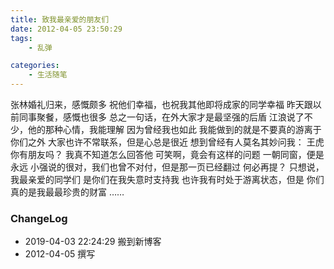 ```yaml
---
title: 致我最亲爱的朋友们
date: 2012-04-05 23:50:29
tags:
    - 乱弹

categories:
    - 生活随笔
---
```




<!--more-->

张林婚礼归来，感慨颇多
祝他们幸福，也祝我其他即将成家的同学幸福
昨天跟以前同事聚餐，感慨也很多
总之一句话，在外大家才是最坚强的后盾
江浪说了不少，他的那种心情，我能理解
因为曾经我也如此
我能做到的就是不要真的游离于你们之外
大家也许不常联系，但是心总是很近
想到曾经有人莫名其妙问我：
王虎你有朋友吗？
我真不知道怎么回答他
可笑啊，竟会有这样的问题
一朝同窗，便是永远
小强说的很对，我们也曾不对付，但是那一页已经翻过
何必再提？
只想说，我最亲爱的同学们
是你们在我失意时支持我
也许我有时处于游离状态，但是
你们真的是我最最珍贵的财富
……

### ChangeLog
- 2019-04-03 22:24:29 搬到新博客
- 2012-04-05 撰写